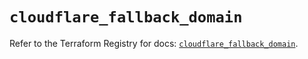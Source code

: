 # `cloudflare_fallback_domain`

Refer to the Terraform Registry for docs: [`cloudflare_fallback_domain`](https://registry.terraform.io/providers/cloudflare/cloudflare/4.25.0/docs/resources/fallback_domain).

